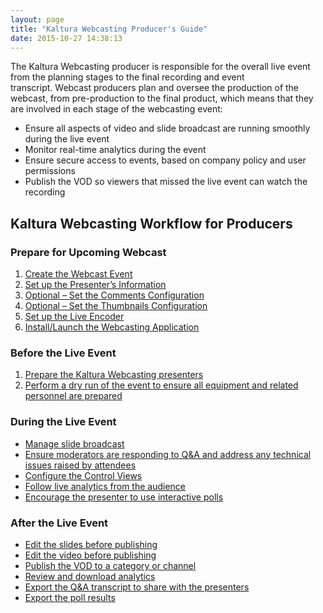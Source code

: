 ```yaml
---
layout: page
title: "Kaltura Webcasting Producer's Guide"
date: 2015-10-27 14:38:13
---
```


<p>
    <span class="toc-item-body" data-outline="1"></span>
  </p>
  
  <p>
    The Kaltura Webcasting producer is responsible for the overall live event from the planning stages to the final recording and event transcript. Webcast producers plan and oversee the production of the webcast, from pre-production to the final product, which means that they are involved in each stage of the webcasting event:
  </p>
  
  <ul>
    <li>
      Ensure all aspects of video and slide broadcast are running smoothly during the live event
    </li>
    <li>
      Monitor real-time analytics during the event
    </li>
    <li>
      Ensure secure access to events, based on company policy and user permissions
    </li>
    <li>
      Publish the VOD so viewers that missed the live event can watch the recording
    </li>
  </ul>
  
  <h2>
    <a name="workflow"></a>Kaltura Webcasting Workflow for Producers
  </h2>
  
  <h3>
    Prepare for Upcoming Webcast
  </h3>
  
  <ol>
    <li>
      <a href="{{site.url}}/documentation/Knowledge/creating-webcasting-event.html" target="_blank">Create the Webcast Event</a>
    </li>
    <li>
      <a href="{{site.url}}/documentation/Knowledge/kaltura-webcasting-presenters-tab-addedit-presenter-information.html" target="_blank">Set up the Presenter’s Information</a>
    </li>
    <li>
      <a href="{{site.url}}/documentation/Knowledge/kaltura-webcasting-optional-–-set-comments-configuration.html" target="_blank">Optional – Set the Comments Configuration</a>
    </li>
    <li>
      <a href="{{site.url}}/documentation/Knowledge/kaltura-webcasting-set-webcasting-event-thumbnail.html" target="_blank">Optional – Set the Thumbnails Configuration</a>
    </li>
    <li>
      <a href="{{site.url}}/documentation/Knowledge/example-encoder-setup-using-adobe-fmle-set-live-video-stream.html" target="_blank">Set up the Live Encoder</a>
    </li>
    <li>
      <a href="{{site.url}}/documentation/Knowledge/installlaunch-kaltura-webcasting-application.html" target="_blank">Install/Launch the Webcasting Application</a>
    </li>
  </ol>
  
  <h3>
    Before the Live Event
  </h3>
  
  <ol>
    <li>
      <a href="{{site.url}}/documentation/Knowledge/preparing-webcasting-presentersspeakers.html" target="_blank">Prepare the Kaltura Webcasting presenters</a>
    </li>
    <li>
      <a href="http://knowledge.kaltura.com/preparing-webcasting-event" target="_blank">Perform a dry run of the event to ensure all equipment and related personnel are prepared</a>
    </li>
  </ol>
  
  <h3>
    During the Live Event
  </h3>
  
  <ul>
    <li>
      <a href="{{site.url}}/documentation/Knowledge/kaltura-webcasting-managing-slide-broadcast.html" target="_blank">Manage slide broadcast</a>
    </li>
    <li>
      <a href="{{site.url}}/documentation/Knowledge/kaltura-webcasting-moderated-qa.html" target="_blank">Ensure moderators are responding to Q&A and address any technical issues raised by attendees</a>
    </li>
    <li>
      <a href="{{site.url}}/documentation/Knowledge/kaltura-webcasting-controlling-attendees-view-layout.html" target="_blank">Configure the Control Views</a>
    </li>
    <li>
      <a href="{{site.url}}/documentation/Knowledge/kaltura-webcasting-live-analytics.html" target="_blank">Follow live analytics from the audience</a>
    </li>
    <li>
      <a href="{{site.url}}/documentation/Knowledge/kaltura-webcasting-polls.html" target="_blank">Encourage the presenter to use interactive polls</a>
    </li>
  </ul>
  
  <h3>
    After the Live Event
  </h3>
  
  <ul>
    <li>
      <a href="{{site.url}}/documentation/Knowledge/kaltura-player-editingdeleting-chapters-and-slides-webcast-events.html" target="_blank">Edit the slides before publishing</a>
    </li>
    <li>
      <a href="{{site.url}}/documentation/Knowledge/creating-and-trimming-video-clip-kms-and-kaf-applications.html" target="_blank">Edit the video before publishing</a>
    </li>
    <li>
      <a href="{{site.url}}/documentation/Knowledge/publishing-webcasting-event-category-or-channel.html" target="_blank">Publish the VOD to a category or channel</a>
    </li>
    <li>
      <a href="{{site.url}}/documentation/Knowledge/live-analytics-kaltura-live-streaming-information-guide.html" target="_blank">Review and download analytics</a>
    </li>
    <li>
      <a href="{{site.url}}/documentation/Knowledge/kaltura-webcasting-exporting-transcript-qa-session.html" target="_blank">Export the Q&A transcript to share with the presenters</a>
    </li>
    <li>
      <a href="{{site.url}}/documentation/Knowledge/kaltura-webcasting-polls.html" target="_blank">Export the poll results</a>
    </li>
  </ul>
  
  <p>
    <span style="font-weight: bold;"> </span>
  </p>